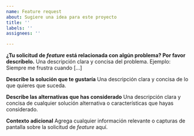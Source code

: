 ```yaml
---
name: Feature request
about: Sugiere una idea para este proyecto
title: ''
labels: ''
assignees: ''

---
```


**¿Tu solicitud de *feature* está relacionada con algún problema? Por favor descríbelo.**
Una descripción clara y concisa del problema. Ejemplo: Siempre me frustra cuando [...]

**Describe la solución que te gustaría**
Una descripción clara y concisa de lo que quieres que suceda.

**Describe las alternativas que has considerado**
Una descripción clara y concisa de cualquier solución alternativa o características que hayas considerado.

**Contexto adicional**
Agrega cualquier información relevante o capturas de pantalla sobre la solicitud de *feature* aquí.
